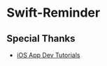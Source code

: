 # Swift-Reminder

## Special Thanks

- [iOS App Dev Tutorials](https://developer.apple.com/tutorials/app-dev-training/getting-started-with-today)
